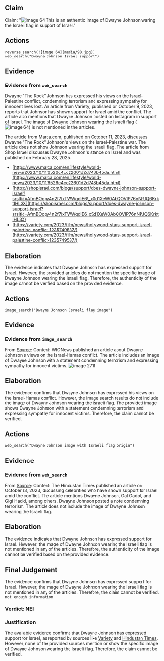 ## Claim
Claim: "![image 64](media/98.jpg) This is an authentic image of Dwayne Johnson waring the Israeli flag in support of Israel."

## Actions
```
reverse_search(![image 64](media/98.jpg))
web_search("Dwayne Johnson Israel support")
```

## Evidence
### Evidence from `web_search`
Dwayne "The Rock" Johnson has expressed his views on the Israel-Palestine conflict, condemning terrorism and expressing sympathy for innocent lives lost. An article from Variety, published on October 9, 2023, reports that Johnson has shown support for Israel amid the conflict. The article also mentions that Dwayne Johnson posted on Instagram in support of Israel. The image of Dwayne Johnson wearing the Israeli flag (![image 64](media/98.jpg)) is not mentioned in the articles.

The article from Marca.com, published on October 11, 2023, discusses Dwayne "The Rock" Johnson's views on the Israel-Palestine war. The article does not show Johnson wearing the Israeli flag. The article from Shop Israel discusses Dwayne Johnson's stance on Israel and was published on February 28, 2025.
*   [https://www.marca.com/en/lifestyle/world-news/2023/10/11/6526c4cc22601d2d748b45da.html](https://www.marca.com/en/lifestyle/world-news/2023/10/11/6526c4cc22601d2d748b45da.html)
*   [https://shopisrael.com/blogs/support/does-dwayne-johnson-support-israel?srsltid=AfmBOopy4n2f7lxTWWqdiE6\_xSd1XeW0AbQOVlP76nNPJQ6KrktIHL3X](https://shopisrael.com/blogs/support/does-dwayne-johnson-support-israel?srsltid=AfmBOopy4n2f7lxTWWqdiE6_xSd1XeW0AbQOVlP76nNPJQ6KrktIHL3X)
*   [https://variety.com/2023/film/news/hollywood-stars-support-israel-palestine-conflict-1235749537/](https://variety.com/2023/film/news/hollywood-stars-support-israel-palestine-conflict-1235749537/)


## Elaboration
The evidence indicates that Dwayne Johnson has expressed support for Israel. However, the provided articles do not mention the specific image of Dwayne Johnson wearing the Israeli flag. Therefore, the authenticity of the image cannot be verified based on the provided evidence.



## Actions
```
image_search("Dwayne Johnson Israeli flag image")
```

## Evidence
### Evidence from `image_search`
From [Source](https://www.wionews.com/entertainment/dwayne-johnson-on-israel-hamas-conflict-im-heartbroken-angry-and-sickened-645300): 
Content: WIONews published an article about Dwayne Johnson's views on the Israel-Hamas conflict. The article includes an image of Dwayne Johnson with a statement condemning terrorism and expressing sympathy for innocent victims. ![image 2711](media/2025-07-20_11-28-1753010916-856199.jpg)


## Elaboration
The evidence confirms that Dwayne Johnson has expressed his views on the Israel-Hamas conflict. However, the image search results do not include the image of Dwayne Johnson wearing the Israeli flag. The provided image shows Dwayne Johnson with a statement condemning terrorism and expressing sympathy for innocent victims. Therefore, the claim cannot be verified.


## Actions
```
web_search("Dwayne Johnson image with Israeli flag origin")
```

## Evidence
### Evidence from `web_search`
From [Source](https://www.hindustantimes.com/htcity/cinema/gal-gadot-madonna-dwayne-johnson-justin-bieber-celebrities-come-out-to-support-israel-amid-ongoing-conflict-101697024471665.html): 
Content: The Hindustan Times published an article on October 13, 2023, discussing celebrities who have shown support for Israel amid the conflict. The article mentions Dwayne Johnson, Gal Gadot, and Gigi Hadid, among others. Dwayne Johnson posted a note condemning terrorism. The article does not include the image of Dwayne Johnson wearing the Israeli flag.


## Elaboration
The evidence indicates that Dwayne Johnson has expressed support for Israel. However, the image of Dwayne Johnson wearing the Israeli flag is not mentioned in any of the articles. Therefore, the authenticity of the image cannot be verified based on the provided evidence.


## Final Judgement
The evidence confirms that Dwayne Johnson has expressed support for Israel. However, the image of Dwayne Johnson wearing the Israeli flag is not mentioned in any of the articles. Therefore, the claim cannot be verified. `not enough information`

### Verdict: NEI

### Justification
The available evidence confirms that Dwayne Johnson has expressed support for Israel, as reported by sources like [Variety](https://variety.com/2023/film/news/hollywood-stars-support-israel-palestine-conflict-1235749537/) and [Hindustan Times](https://www.hindustantimes.com/htcity/cinema/gal-gadot-madonna-dwayne-johnson-justin-bieber-celebrities-come-out-to-support-israel-amid-ongoing-conflict-101697024471665.html). However, none of the provided sources mention or show the specific image of Dwayne Johnson wearing the Israeli flag. Therefore, the claim cannot be verified.

